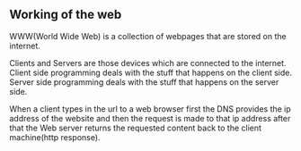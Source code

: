 ## Working of the web

WWW(World Wide Web) is a collection of webpages that are stored on the internet.

Clients and Servers are those devices which are connected to the internet.
Client side programming deals with the stuff that happens on the client side.
Server side programming deals with the stuff that happens on the server side.

When a client types in the url to a web browser first the DNS provides the ip address of the website and then the request is made to that ip address after that the
Web server returns the requested content back to the client machine(http response).

